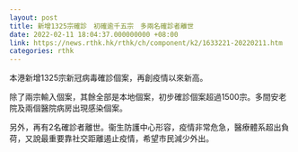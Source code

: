 ```yaml
---
layout: post
title: 新增1325宗確診　初確逾千五宗　多兩名確診者離世
date: 2022-02-11 18:04:37.000000000 +08:00
link: https://news.rthk.hk/rthk/ch/component/k2/1633221-20220211.htm
categories: rthk
---
```


本港新增1325宗新冠病毒確診個案，再創疫情以來新高。

除了兩宗輸入個案，其餘全部是本地個案，初步確診個案超過1500宗。多間安老院及兩個醫院病房出現感染個案。

另外，再有2名確診者離世。衞生防護中心形容，疫情非常危急，醫療體系超出負荷，又說最重要靠社交距離遏止疫情，希望市民減少外出。

